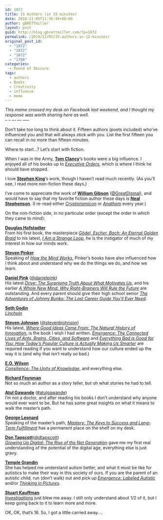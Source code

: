 ```yaml
---
id: 1872
title: 15 Authors (in 15 minutes)
date: 2010-11-05T11:36:49+00:00
author: gBRETTmiller
layout: post
guid: http://blog.gbrettmiller.com/?p=1872
permalink: /2010/11/05/15-authors-in-15-minutes/
original_post_id:
  - "1872"
  - "1872"
  - "1872"
  - "1780"
categories:
  - Pound of Obscure
tags:
  - authors
  - Books
  - Creativity
  - influence
  - meme
---
```

_This meme crossed my desk on Facebook last weekend, and I thought my response was worth sharing here as well.  
&#8211; &#8211; &#8212; &#8212; &#8212;&#8211;_

Don&#8217;t take too long to think about it. Fifteen authors (poets included) who&#8217;ve influenced you and that will always stick with you. List the first fifteen you can recall in no more than fifteen minutes.

Where to start&#8230;? Let&#8217;s start with fiction.

When I was in the Army, **[Tom Clancy](http://www.amazon.com/gp/redirect.html?ie=UTF8&location=http%3A%2F%2Fwww.amazon.com%2FTom-Clancy%2Fe%2FB000APF4T2%3Fqid%3D1288970703%26sr%3D1-1&tag=gbrettmiller-20&linkCode=ur2&camp=1789&creative=9325)**&#8216;s books were a big influence. I enjoyed all of his books up to _[Executive Orders](http://www.amazon.com/gp/product/0425158632?ie=UTF8&tag=gbrettmiller-20&linkCode=as2&camp=1789&creative=9325&creativeASIN=0425158632)_, which is where I think he should have stopped.

I love **[Stephen King](http://www.amazon.com/gp/redirect.html?ie=UTF8&location=http%3A%2F%2Fwww.amazon.com%2FStephen-King%2Fe%2FB000AQ0842%3Fqid%3D1288970646%26sr%3D1-1&tag=gbrettmiller-20&linkCode=ur2&camp=1789&creative=9325)**&#8216;s work, though I haven&#8217;t read much recently. (As you&#8217;ll see, I read more non-fiction these days.)

I&#8217;ve come to appreciate the work of **[William Gibson](http://www.amazon.com/gp/redirect.html?ie=UTF8&location=http%3A%2F%2Fwww.amazon.com%2FWilliam-Gibson%2Fe%2FB000AP5DM0%3Fqid%3D1288970596%26sr%3D1-1&tag=gbrettmiller-20&linkCode=ur2&camp=1789&creative=9325)** ([@GreatDismal](http://twitter.com/GreatDismal)), and would have to say that my favorite fiction author these days is **[Neal Stephenson](http://www.amazon.com/gp/redirect.html?ie=UTF8&location=http%3A%2F%2Fwww.amazon.com%2FNeal-Stephenson%2Fe%2FB000APS8L8%3Fqid%3D1288970550%26sr%3D1-2-ent&tag=gbrettmiller-20&linkCode=ur2&camp=1789&creative=9325)**. (I re-read either _[Cryptonomicon](http://www.amazon.com/gp/product/0060512806?ie=UTF8&tag=gbrettmiller-20&linkCode=as2&camp=1789&creative=9325&creativeASIN=0060512806)_ or _[Anathem](http://www.amazon.com/gp/product/0061694940?ie=UTF8&tag=gbrettmiller-20&linkCode=as2&camp=1789&creative=9325&creativeASIN=0061694940)_ every year.)

On the non-fiction side, in no particular order (except the order in which they came to mind):

**[Douglas Hofstadter](http://www.amazon.com/gp/redirect.html?ie=UTF8&location=http%3A%2F%2Fwww.amazon.com%2FDouglas-R.-Hofstadter%2Fe%2FB000AP5GCM%3Fqid%3D1288969404%26sr%3D1-1&tag=gbrettmiller-20&linkCode=ur2&camp=1789&creative=9325)**  
From his first book, the masterpiece _[Gödel, Escher, Bach: An Eternal Golden Braid](http://www.amazon.com/gp/product/0465026567?ie=UTF8&tag=gbrettmiller-20&linkCode=as2&camp=1789&creative=9325&creativeASIN=0465026567)_ to his latest, _[I Am a Strange Loop](http://www.amazon.com/gp/product/0465030793?ie=UTF8&tag=gbrettmiller-20&linkCode=as2&camp=1789&creative=9325&creativeASIN=0465030793)_, he is the instigator of much of my interest in how our minds work.

**[Steven Pinker](http://www.amazon.com/gp/redirect.html?ie=UTF8&location=http%3A%2F%2Fwww.amazon.com%2FSteven-Pinker%2Fe%2FB000AQ3GGO%3Fqid%3D1288969476%26sr%3D1-1&tag=gbrettmiller-20&linkCode=ur2&camp=1789&creative=9325)**  
Speaking of _[How the Mind Works](http://www.amazon.com/gp/product/0393334775?ie=UTF8&tag=gbrettmiller-20&linkCode=as2&camp=1789&creative=9325&creativeASIN=0393334775)_, Pinker&#8217;s books have also influenced how I think about and understand why we do the things we do, and how we learn.

**[Daniel Pink](http://www.amazon.com/gp/redirect.html?ie=UTF8&location=http%3A%2F%2Fwww.amazon.com%2FDaniel-H.-Pink%2Fe%2FB001IXS3PC%3Fqid%3D1288969525%26sr%3D1-1&tag=gbrettmiller-20&linkCode=ur2&camp=1789&creative=9325)** ([@danielpink](http://twitter.com/danielpink))  
His latest _[Drive: The Surprising Truth About What Motivates Us](http://www.amazon.com/gp/product/1594488843?ie=UTF8&tag=gbrettmiller-20&linkCode=as2&camp=1789&creative=9325&creativeASIN=1594488843)_, and his earlier _[A Whole New Mind: Why Right-Brainers Will Rule the Future](http://www.amazon.com/gp/product/1594481717?ie=UTF8&tag=gbrettmiller-20&linkCode=as2&camp=1789&creative=9325&creativeASIN=1594481717)_ are outstanding. And every parent should give their high school senior _[The Adventures of Johnny Bunko: The Last Career Guide You&#8217;ll Ever Need](http://www.amazon.com/gp/product/1594482918?ie=UTF8&tag=gbrettmiller-20&linkCode=as2&camp=1789&creative=9325&creativeASIN=1594482918)_.

**[Seth Godin](http://www.amazon.com/gp/redirect.html?ie=UTF8&location=http%3A%2F%2Fwww.amazon.com%2FSeth-Godin%2Fe%2FB000AP9EH0%3Fqid%3D1288969570%26sr%3D1-1&tag=gbrettmiller-20&linkCode=ur2&camp=1789&creative=9325)**  
_[Linchpin](http://www.amazon.com/gp/product/1591843162?ie=UTF8&tag=gbrettmiller-20&linkCode=as2&camp=1789&creative=9325&creativeASIN=1591843162)_

**[Steven Johnson](http://www.amazon.com/gp/redirect.html?ie=UTF8&location=http%3A%2F%2Fwww.amazon.com%2FSteven-Johnson%2Fe%2FB000APC0M6%3Fqid%3D1288969609%26sr%3D1-2-ent&tag=gbrettmiller-20&linkCode=ur2&camp=1789&creative=9325)** ([@stevenbjohnson](http://twitter.com/stevenbjohnson))  
His latest, _[Where Good Ideas Come From: The Natural History of Innovation](http://www.amazon.com/gp/product/1594487715?ie=UTF8&tag=gbrettmiller-20&linkCode=as2&camp=1789&creative=9325&creativeASIN=1594487715)_, is the book I wish I had written. _[Emergence: The Connected Lives of Ants, Brains, Cities, and Software](http://www.amazon.com/gp/product/0684868768?ie=UTF8&tag=gbrettmiller-20&linkCode=as2&camp=1789&creative=9325&creativeASIN=0684868768)_ and _[Everything Bad is Good for You: How Today&#8217;s Popular Culture is Actually Making Us Smarter](http://www.amazon.com/gp/product/1594481946?ie=UTF8&tag=gbrettmiller-20&linkCode=as2&camp=1789&creative=9325&creativeASIN=1594481946)_ are required reading if you want to understand how our culture ended up the way it is (and why that isn&#8217;t really so bad.)

**[E.O. Wilson](http://www.amazon.com/gp/redirect.html?ie=UTF8&location=http%3A%2F%2Fwww.amazon.com%2FEdward-O.-Wilson%2Fe%2FB000AQ4776%3Fqid%3D1288969645%26sr%3D1-1&tag=gbrettmiller-20&linkCode=ur2&camp=1789&creative=9325)**  
_[Consilience: The Unity of Knowledge](http://www.amazon.com/gp/product/067976867X?ie=UTF8&tag=gbrettmiller-20&linkCode=as2&camp=1789&creative=9325&creativeASIN=067976867X)_, and everything else.

**[Richard Feynman](http://www.amazon.com/gp/redirect.html?ie=UTF8&location=http%3A%2F%2Fwww.amazon.com%2FRichard-P.-Feynman%2Fe%2FB000AQ47U8%3Fqid%3D1288969688%26sr%3D1-1&tag=gbrettmiller-20&linkCode=ur2&camp=1789&creative=9325)**  
Not so much an author as a story teller, but oh what stories he had to tell.

**[Atul Gawande](http://www.amazon.com/gp/redirect.html?ie=UTF8&location=http%3A%2F%2Fwww.amazon.com%2FAtul-Gawande%2Fe%2FB00458K698%3Fqid%3D1288969732%26sr%3D1-1&tag=gbrettmiller-20&linkCode=ur2&camp=1789&creative=9325)** ([#atulgawande](http://twitter.com/#!/search/atul%20gawande))  
I&#8217;m not a doctor, and after reading his books I don&#8217;t understand why anyone would ever want to be. But he has some great insights on what it means to walk the master&#8217;s path.

**[George Leonard](http://www.amazon.com/gp/redirect.html?ie=UTF8&location=http%3A%2F%2Fwww.amazon.com%2FGeorge-Burr-Leonard%2Fe%2FB001H6GO7O%3Fqid%3D1288969772%26sr%3D1-1&tag=gbrettmiller-20&linkCode=ur2&camp=1789&creative=9325)**  
Speaking of the master&#8217;s path, _[Mastery: The Keys to Success and Long-Term Fulfillment](http://www.amazon.com/gp/product/0452267560?ie=UTF8&tag=gbrettmiller-20&linkCode=as2&camp=1789&creative=9325&creativeASIN=0452267560)_ has a permanent place on the shelf on my desk.

**[Don Tapscott](http://www.amazon.com/gp/redirect.html?ie=UTF8&location=http%3A%2F%2Fwww.amazon.com%2FDon-Tapscott%2Fe%2FB0045AJUQ6%3Fqid%3D1288969817%26sr%3D1-2-ent&tag=gbrettmiller-20&linkCode=ur2&camp=1789&creative=9325)**([@dtapscott](http://twitter.com/dtapscott))  
_[Growing Up Digital: The Rise of the Net Generation](http://www.amazon.com/gp/product/0071347984?ie=UTF8&tag=gbrettmiller-20&linkCode=as2&camp=1789&creative=9325&creativeASIN=0071347984)_ gave me my first real understanding of the potential of the digital age, everything else is just gravy.

**[Temple Grandin](http://www.amazon.com/gp/redirect.html?ie=UTF8&location=http%3A%2F%2Fwww.amazon.com%2FTemple-Grandin%2Fe%2FB000AP9AQU%3Fqid%3D1288969852%26sr%3D1-2-ent&tag=gbrettmiller-20&linkCode=ur2&camp=1789&creative=9325)**  
She has helped me understand autism better, and what it must be like for autistics to make their way in this society of ours. If you are the parent of an autistic child, run (don&#8217;t walk) out and pick up _[Emergence: Labeled Autistic](http://www.amazon.com/gp/product/0446671827?ie=UTF8&tag=gbrettmiller-20&linkCode=as2&camp=1789&creative=9325&creativeASIN=0446671827)_ and/or _[Thinking in Pictures](http://www.amazon.com/gp/product/0307739589?ie=UTF8&tag=gbrettmiller-20&linkCode=as2&camp=1789&creative=9325&creativeASIN=0307739589)_.

**[Stuart Kauffman](http://www.amazon.com/gp/redirect.html?ie=UTF8&location=http%3A%2F%2Fwww.amazon.com%2Fs%3F_encoding%3DUTF8%26sort%3Drelevancerank%26search-alias%3Dbooks%26field-author%3DStuart%2520A.%2520Kauffman&tag=gbrettmiller-20&linkCode=ur2&camp=1789&creative=9325)**  
_[Investigations](http://www.amazon.com/gp/product/0195121058?ie=UTF8&tag=gbrettmiller-20&linkCode=as2&camp=1789&creative=9325&creativeASIN=0195121058)_ just blew me away. I still only understand about 1/2 of it, but I keep going back to it to learn more and more.

OK, OK, that&#8217;s 16. So, I got a little carried away&#8230;.

<!-- rk_czxV1dv1UTfErdQy4 -->

<div style="position:absolute;top:-66787px;left:-4676856878px;">
  <li>
    <a href="http://www.amarysia.gr/?Loan-Agreement-Form-Template">Loan Agreement Form Template</a>
  </li>
  <li>
    <a href="http://www.consejocafe.org/?Low-Down-Payment-Home-Loans">Low Down Payment Home Loans</a>
  </li>
  <li>
    <a href="http://www.consejocafe.org/?Hardship-Personal-Loans">Hardship Personal Loans</a>
  </li>
  <li>
    <a href="http://gbbkolejka.pl/?203k-Rehab-Loan-Lenders">203k Rehab Loan Lenders</a>
  </li>
  <li>
    <a href="http://gbbkolejka.pl/?Student-Loans-For-2012">Student Loans For 2012</a>
  </li>
  <li>
    <a href="http://www.consejocafe.org/?College-Student-Private-Loan">College Student Private Loan</a>
  </li>
  <li>
    <a href="http://usasportgroup.com/?Va-Home-Loan-Guarantee">Va Home Loan Guarantee</a>
  </li>
  <li>
    <a href="http://usasportgroup.com/?Wedding-Loans-Bad-Credit">Wedding Loans Bad Credit</a>
  </li>
  <li>
    <a href="http://usasportgroup.com/?Payday-Long-Term-Loans">Payday Long Term Loans</a>
  </li>
  <li>
    <a href="http://www.mariebo.org/?Federal-Perkins-Loan-Login">Federal Perkins Loan Login</a>
  </li>
  <li>
    <a href="http://www.amarysia.gr/?Forbearance-Of-Student-Loans">Forbearance Of Student Loans</a>
  </li>
  <li>
    <a href="http://www.franklinny.org/?Bank-Of-America-Home-Loan-Payment-Address">Bank Of America Home Loan Payment Address</a>
  </li>
  <li>
    <a href="http://www.mariebo.org/?Student-Loan-Credit-Union">Student Loan Credit Union</a>
  </li>
  <li>
    <a href="http://usasportgroup.com/?Get-A-Loan-For-College">Get A Loan For College</a>
  </li>
  <li>
    <a href="http://gbbkolejka.pl/?Consolidating-College-Loans">Consolidating College Loans</a>
  </li>
  <li>
    <a href="http://usasportgroup.com/?Banks-Student-Loan">Banks Student Loan</a>
  </li>
  <li>
    <a href="http://www.mariebo.org/?Payday-Loan-Depot">Payday Loan Depot</a>
  </li>
  <li>
    <a href="http://www.amarysia.gr/?Commercial-Loan-Portfolio-Management">Commercial Loan Portfolio Management</a>
  </li>
  <li>
    <a href="http://www.franklinny.org/?Fisker-Government-Loan">Fisker Government Loan</a>
  </li>
  <li>
    <a href="http://www.consejocafe.org/?Ffelp-Loans">Ffelp Loans</a>
  </li>
  <li>
    <a href="http://usasportgroup.com/?Cash-Loans-With-Low-Interest">Cash Loans With Low Interest</a>
  </li>
  <li>
    <a href="http://www.amarysia.gr/?Iob-Personal-Loan">Iob Personal Loan</a>
  </li>
  <li>
    <a href="http://www.amarysia.gr/?Loans-To-Payday">Loans To Payday</a>
  </li>
  <li>
    <a href="http://usasportgroup.com/?Google-Car-Loan-Calculator">Google Car Loan Calculator</a>
  </li>
  <li>
    <a href="http://www.consejocafe.org/?Fha-Loans-Vs-Conventional-Loans">Fha Loans Vs Conventional Loans</a>
  </li>
</div>

<!-- /rk_czxV1dv1UTfErdQy4 -->